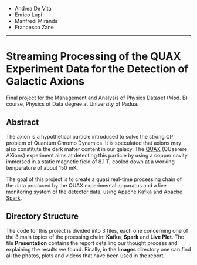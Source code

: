 - Andrea De Vita
- Enrico Lupi
- Manfredi Miranda
- Francesco Zane

-----------------------

# Streaming Processing of the QUAX Experiment Data for the Detection of Galactic Axions

Final project for the Management and Analysis of Physics Dataset (Mod. B) course, Physics of Data degree at University of Padua.

## Abstract

The axion is a hypothetical particle introduced to solve the strong CP problem of Quantum Chromo Dynamics. It is speculated that axions may also constitute the dark matter content in our galaxy. The [QUAX](https://www.pd.infn.it/eng/quax/) (QUaerere AXions) experiment aims at detecting this particle by using a copper cavity immersed in a static magnetic field of 8.1 T, cooled down at a working temperature of about 150 mK.

The goal of this project is to create a quasi real-time processing chain of the data produced by the QUAX experimental apparatus and a live monitoring system of the detector data, using [Apache Kafka](https://kafka.apache.org/) and [Apache Spark](https://spark.apache.org/).

## Directory Structure

The code for this project is divided into 3 files, each one concerning one of the 3 main topics of the proessing chain: **Kafka**, **Spark** and **Live Plot**. The file **Presentation** contains the report detailing our thought process and explaining the results we found. Finally, in the **Images** directory one can find all the photos, plots and videos that have been used in the report. 
